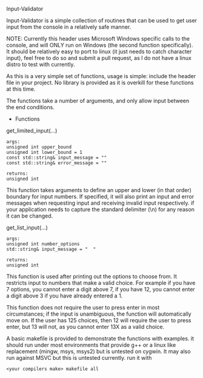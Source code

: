 Input-Validator

Input-Validator is a simple collection of routines that can be used to get user input from the console in a relatively safe manner.

NOTE: Currently this header uses Microsoft Windows specific calls to the console, and will ONLY run on Windows (the second function specifically). It should be relatively easy to port to linux (it just needs to catch character input), feel free to do so and submit a pull request, as I do not have a linux distro to test with currently.

As this is a very simple set of functions, usage is simple: include the header file in your project. No library is provided as it is overkill for these functions at this time.

The functions take a number of arguments, and only allow input between the end conditions.

* Functions

get_limited_input(...)

    args:
    unsigned int upper_bound
    unsigned int lower_bound = 1
    const std::string& input_message = ""
    const std::string& error_message = ""

    returns:
    unsigned int

This function takes arguments to define an upper and lower (in that order) boundary for input numbers.
If specified, it will also print an input and error messages when requesting input and receiving invalid input respectively.
if your application needs to capture the standard delimiter (\n) for any reason it can be changed.

get_list_input(...)

    args:
    unsigned int number_options
    std::string& input_message = "  "
    
    returns:
    unsigned int

This function is used after printing out the options to choose from.
It restricts input to numbers that make a valid choice.
For example if you have 7 options, you cannot enter a digit above 7, if you have 12, you cannot enter a digit above 3 if you have already entered a 1.

This function does not require the user to press enter in most circumstances; if the input is unambiguous, the function will automatically move on.
If the user has 125 choices, then 12 will require the user to press enter, but 13 will not, as you cannot enter 13X as a valid choice.

A basic makefile is provided to demonstrate the functions with examples.
it should run under most environments that provide g++ or a linux like replacement (mingw, msys, msys2) but is untested on cygwin. It may also run against MSVC but this is untested currently.
run it with

    <your compilers make> makefile all
